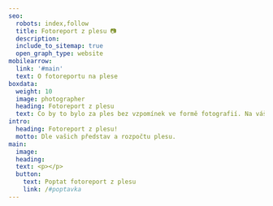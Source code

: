 ```yaml
---
seo:
  robots: index,follow
  title: Fotoreport z plesu 📷
  description: 
  include_to_sitemap: true
  open_graph_type: website
mobilearrow:
  link: '#main'
  text: O fotoreportu na plese
boxdata:
  weight: 10
  image: photographer
  heading: Fotoreport z plesu
  text: Co by to bylo za ples bez vzpomínek ve formě fotografií. Na váš ples jsme schopni dostat fotografy, kteří se o vše postarají.
intro:
  heading: Fotoreport z plesu!
  motto: Dle vašich představ a rozpočtu plesu.
main: 
  image: 
  heading: 
  text: <p></p>
  button:
    text: Poptat fotoreport z plesu
    link: /#poptavka
---
```

